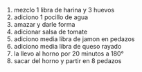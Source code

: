 1. mezclo 1 libra de harina y 3 huevos 
2. adiciono 1 pocillo de agua
3. amazar y darle forma
4. adicionar salsa de tomate
5. adiciono  media libra de jamon en pedazos
6. adiciono media libra de queso rayado
7. la llevo al horno por 20 minutos a 180°
8. sacar del horno y partir en 8 pedazos